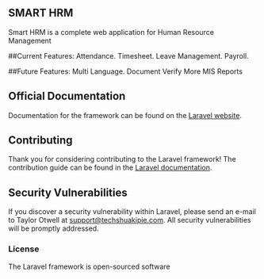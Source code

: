 ## SMART HRM

Smart HRM is a complete web application for Human Resource Management

##Current Features:
Attendance.
Timesheet.
Leave Management.
Payroll.

##Future Features:
Multi Language.
Document Verify
More MIS Reports




## Official Documentation

Documentation for the framework can be found on the [Laravel website](http://laravel.com/docs).

## Contributing

Thank you for considering contributing to the Laravel framework! The contribution guide can be found in the [Laravel documentation](http://laravel.com/docs/contributions).

## Security Vulnerabilities

If you discover a security vulnerability within Laravel, please send an e-mail to Taylor Otwell at support@techshuakipie.com. All security vulnerabilities will be promptly addressed.

### License

The Laravel framework is open-sourced software 
